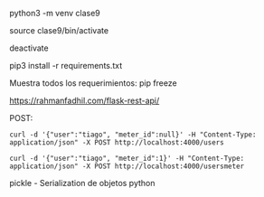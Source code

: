 python3 -m venv clase9          

source clase9/bin/activate

deactivate

pip3 install -r requirements.txt


Muestra todos los requerimientos:
pip freeze



https://rahmanfadhil.com/flask-rest-api/




POST:
```
curl -d '{"user":"tiago", "meter_id":null}' -H "Content-Type: application/json" -X POST http://localhost:4000/users

curl -d '{"user":"tiago", "meter_id":1}' -H "Content-Type: application/json" -X POST http://localhost:4000/usersmeter
```


pickle - Serialization de objetos python